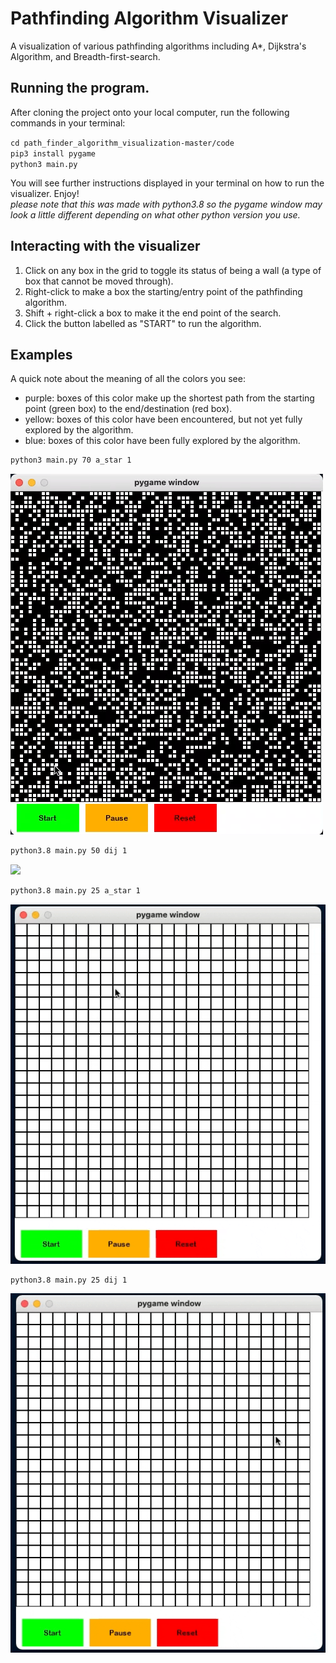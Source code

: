 # Pathfinding Algorithm Visualizer
A visualization of various pathfinding algorithms including A*, Dijkstra's Algorithm,  and Breadth-first-search.


## Running the program.
After cloning the project onto your local computer, run the following commands in your terminal: 

`cd path_finder_algorithm_visualization-master/code` <br/>
`pip3 install pygame` <br/>
`python3 main.py`

You will see further instructions displayed in your terminal on how to run the visualizer. Enjoy! \
*please note that this was made with python3.8 so the pygame window may look a little different depending on what other python version you use.*

## Interacting with the visualizer

<ol>
<li>Click on any box in the grid to toggle its status of being a wall (a type of box that cannot be moved through).</li>
<li>Right-click to make a box the starting/entry point of the pathfinding algorithm.</li>
<li>Shift + right-click a box to make it the end point of the search.</li>
<li>Click the button labelled as "START" to run the algorithm.</li>
</ol> 


## Examples
A quick note about the meaning of all the colors you see:
 - purple: boxes of this color make up the shortest path from the starting point (green box) to the end/destination (red box).
 - yellow: boxes of this color have been encountered, but not yet fully explored by the algorithm.
 - blue: boxes of this color have been fully explored by the algorithm.



```bash
python3 main.py 70 a_star 1
```
![](gifs/a_star.gif)



```bash
python3.8 main.py 50 dij 1
```
![](gifs/dij.gif)




```bash
python3.8 main.py 25 a_star 1
```
![](gifs/a_star_two_walls.gif)




```bash
python3.8 main.py 25 dij 1
```
![](gifs/dij_two_walls.gif)





 
